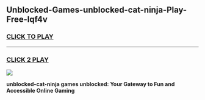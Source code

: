 
## Unblocked-Games-unblocked-cat-ninja-Play-Free-lqf4v
<h3>
<a href="https://premium76.site?title=unblocked-cat-ninja&ref=18A1">CLICK TO PLAY</a></h3>
<hr>

<h3>
<a href="https://premium76.site?title=unblocked-cat-ninja&ref=18A1">CLICK 2 PLAY</a>
  
</h3>

<a href="https://premium76.site?title=unblocked-cat-ninja&ref=18A1"><img src="https://clearcache.store/games.png"></a>


**unblocked-cat-ninja games unblocked: Your Gateway to Fun and Accessible Online Gaming**
